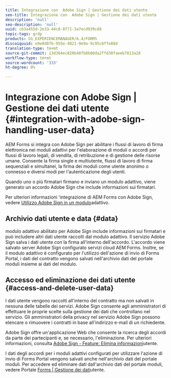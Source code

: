 ```yaml
---
title: Integrazione con  Adobe Sign | Gestione dei dati utente
seo-title: Integrazione con  Adobe Sign | Gestione dei dati utente
description: 'null'
seo-description: 'null'
uuid: cb3a455d-2e33-44c8-8f71-3a7ecd939cd8
topic-tags: grdp
products: SG_EXPERIENCEMANAGER/6.4/FORMS
discoiquuid: e9e0d8fb-955e-4021-9e9a-9c95c6ffe88d
translation-type: tm+mt
source-git-commit: 13d364ec820b48fb8b80da2ffd30faeeb7813a28
workflow-type: tm+mt
source-wordcount: '333'
ht-degree: 0%

---
```



# Integrazione con  Adobe Sign | Gestione dei dati utente {#integration-with-adobe-sign-handling-user-data}

 AEM Forms si integra con  Adobe Sign per abilitare i flussi di lavoro di firma elettronica nei moduli adattivi per l&#39;elaborazione di moduli o accordi per flussi di lavoro legali, di vendita, di retribuzione e di gestione delle risorse umane. Consente la firma single e multiutente, flussi di lavoro di firma sequenziali e simultanei, la firma dei moduli come utente anonimo o connesso e diversi modi per l&#39;autenticazione degli utenti.

Quando uno o più firmatari firmano e inviano un modulo adattivo, viene generato un accordo Adobe Sign  che include informazioni sui firmatari.

Per ulteriori informazioni &#39;integrazione di AEM Forms con  Adobe Sign, vedere [Utilizzo  Adobe Sign in un modulo](/help/forms/using/working-with-adobe-sign.md)adattivo.

## Archivio dati utente e data {#data}

 modulo adattivo abilitato per Adobe Sign include informazioni sui firmatari e può includere altri dati utente raccolti dal modulo adattivo. Il servizio Adobe Sign  salva i dati utente con la firma all&#39;interno dell&#39;accordo. L&#39;accordo viene salvato  server Adobe Sign configurato  servizi cloud AEM Forms. Inoltre, se il modulo adattivo è configurato per l&#39;utilizzo dell&#39;azione di invio di Forms Portal, i dati del contratto vengono salvati nell&#39;archivio dati del portale moduli insieme ai dati del modulo.

## Accesso ed eliminazione dei dati utente {#access-and-delete-user-data}

I dati utente vengono raccolti all&#39;interno del contratto ma non salvati in nessuna delle tabelle dei servizi.  Adobe Sign consente agli amministratori di effettuare le proprie scelte sulla gestione dei dati che controllano nel servizio. Gli amministratori della privacy nel  servizio Adobe Sign possono elencare o rimuovere i contratti in base all&#39;indirizzo e-mail di un richiedente.

 Adobe Sign offre un&#39;applicazione Web che consente la ricerca degli accordi da parte dei partecipanti e, se necessario, l&#39;eliminazione. Per ulteriori informazioni, consulta [Adobe Sign - Feature: Elimina informazioni](https://helpx.adobe.com/sign/help/adobesign_gdpr_user_deletion.html)utente.

I dati degli accordi per i moduli adattivi configurati per utilizzare l&#39;azione di invio di Forms Portal vengono salvati anche nell&#39;archivio dati del portale moduli. Per accedere ed eliminare dati dall&#39;archivio dati del portale moduli, vedere Portale [Forms | Gestione dei dati](/help/forms/using/forms-portal-handling-user-data.md)utente.
